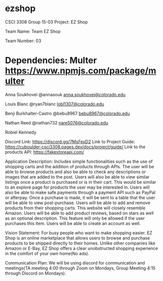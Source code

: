 # ezshop
CSCI 3308 Group 15-03 Project: EZ Shop

Team Name: Team EZ Shop

Team Number: 03

# Dependencies: Multer https://www.npmjs.com/package/multer


Anna Soukhovei @annasouk anna.soukhovei@colorado.edu

Louis Blanc @ryan7blanc lobl1307@colorado.edu

Benji Burkhalter-Castro @bebu8967 bebu8967@colorado.edu

Nathan Reed @nathan732 nare5076@colorado.edu

Robiel Kennedy

Discord Link: https://discord.gg/7MsFexD2
Link to Project Guide: https://cuboulder-csci3308.pages.dev/docs/project/guide/
Link to the products API: https://fakestoreapi.com/

Application Description:
Includes simple functionalities such as the use of shopping carts and the addition of products through APIs. The user will be able to browse products and also be able to check any descriptions or images that are added to the post. Users will also be able to view similar listings once a product is purchased or is in their cart. This would be similar to an explore page for products the user may be interested in. Users will also be able to make safe payments through a payment API such as PayPal or afterpay. Once a purchase is made, it will be sent to a table that the user will be able to view post-purchase. Users will be able to add and remove products from their shopping carts. This website will closely resemble Amazon. Users will be able to add product reviews, based on stars as well as an optional description. This feature will only be allowed if the user purchases this item. Users will be able to create an account as well. 

Vision Statement:
For busy people who want to make shopping easier. EZ Shop is an online marketplace that allows users to browse and purchase products to be shipped directly to their homes. Unlike other companies like Amazon or E-Bay, EZ Shop offers a clear unobstructed shopping experience in the comfort of your own home(No ads).  

Communication Plan:
We will be using discord for communication and meetings(TA meeting 4:00 through Zoom on Mondays, Group Meeting 4:15 through Discord on Mondays).
